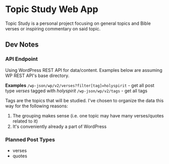 # Topic Study Web App
Topic Study is a personal project focusing on general topics and Bible verses or inspiring commentary on said topic.

## Dev Notes
### API Endpoint
Using WordPress REST API for data/content. Examples below are assuming WP REST API's base directory.

**Examples**
`/wp-json/wp/v2/verses?filter[tag]=holyspirit` - get all post type *verses* tagged with *holyspirit*
`/wp-json/wp/v2/tags` - get all tags

Tags are the topics that will be studied. I've chosen to organize the data this way for the following reasons:
1. The grouping makes sense (i.e. one topic may have many verses/quotes related to it)
2. It's conveniently already a part of WordPress

### Planned Post Types
- verses
- quotes
